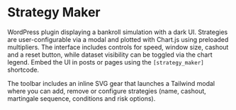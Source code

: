 # Strategy Maker

WordPress plugin displaying a bankroll simulation with a dark UI. Strategies are user-configurable via a modal and plotted with Chart.js using preloaded multipliers. The interface includes controls for speed, window size, cashout and a reset button, while dataset visibility can be toggled via the chart legend. Embed the UI in posts or pages using the `[strategy_maker]` shortcode.

The toolbar includes an inline SVG gear that launches a Tailwind modal where you can add, remove or configure strategies (name, cashout, martingale sequence, conditions and risk options).
